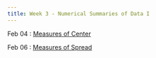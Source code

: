 ```yaml
---
title: Week 3 - Numerical Summaries of Data I
---
```


Feb 04
: [Measures of Center](https://rmshksu.github.io/stat225_spring2025/classes/d4-225-spr25.html)

Feb 06
: [Measures of Spread](https://rmshksu.github.io/stat225_spring2025/classes/d5-225-spr25.html)
